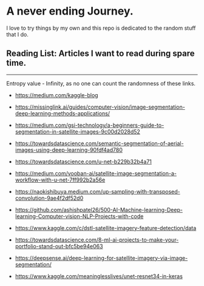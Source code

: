# A never ending Journey.

I love to try things by my own and this repo is dedicated to the random stuff that I do.

## Reading List: Articles I want to read during spare time.

--- 
Entropy value - Infinity, as no one can count the randomness of these links.

- https://medium.com/kaggle-blog

- https://missinglink.ai/guides/computer-vision/image-segmentation-deep-learning-methods-applications/

- https://medium.com/gsi-technology/a-beginners-guide-to-segmentation-in-satellite-images-9c00d2028d52

- https://towardsdatascience.com/semantic-segmentation-of-aerial-images-using-deep-learning-90fdf4ad780

- https://towardsdatascience.com/u-net-b229b32b4a71

- https://medium.com/vooban-ai/satellite-image-segmentation-a-workflow-with-u-net-7ff992b2a56e

- https://naokishibuya.medium.com/up-sampling-with-transposed-convolution-9ae4f2df52d0

- https://github.com/ashishpatel26/500-AI-Machine-learning-Deep-learning-Computer-vision-NLP-Projects-with-code

- https://www.kaggle.com/c/dstl-satellite-imagery-feature-detection/data

- https://towardsdatascience.com/8-ml-ai-projects-to-make-your-portfolio-stand-out-bfc5be94e063

- https://deepsense.ai/deep-learning-for-satellite-imagery-via-image-segmentation/

- https://www.kaggle.com/meaninglesslives/unet-resnet34-in-keras

